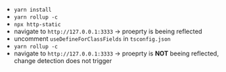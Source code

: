  * `yarn install`
 * `yarn rollup -c`
 * `npx http-static`
 * navigate to `http://127.0.0.1:3333` -> proeprty is beeing reflected
 * uncomment `useDefineForClassFields` in `tsconfig.json`
 * `yarn rollup -c`
 * navigate to `http://127.0.0.1:3333` -> proeprty is **NOT** beeing reflected, change detection does not trigger